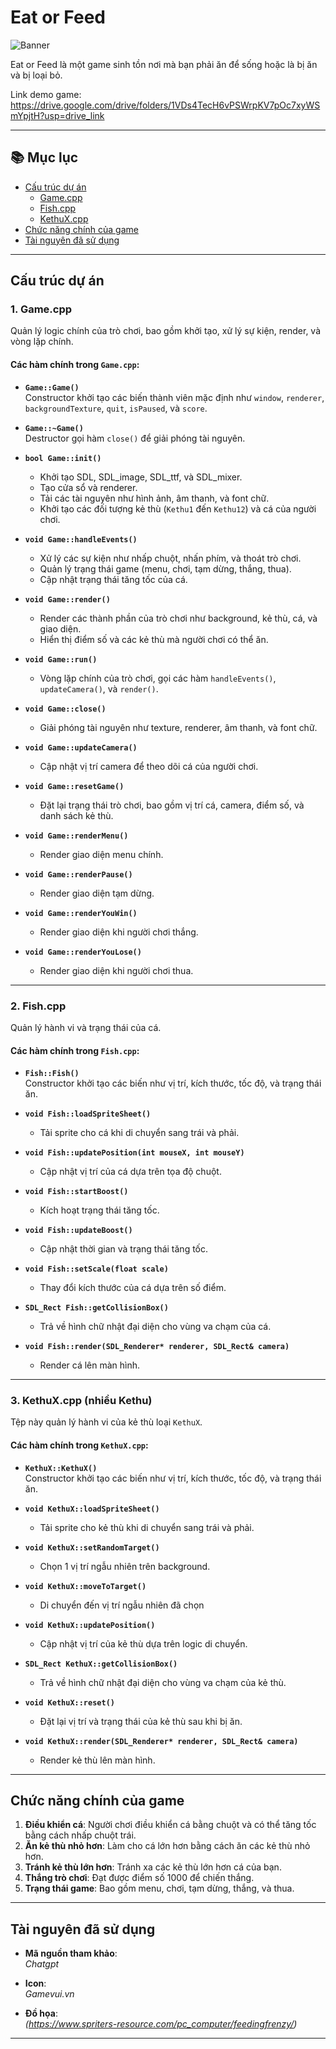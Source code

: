 # Eat or Feed
![Banner](https://scontent-hkg4-1.xx.fbcdn.net/v/t39.30808-6/493609300_1615695292412768_3105620646831643776_n.jpg?_nc_cat=100&ccb=1-7&_nc_sid=127cfc&_nc_eui2=AeF8hk86WgyH4RzwnlOw1-P3ZoYZcwnl28RmhhlzCeXbxNGKQpsmPlckPBYpzdSXcbRJZrzs6iJPk6oEeZSO8nz4&_nc_ohc=5-b9wP5uNY8Q7kNvwFKaKTF&_nc_oc=AdlneZRBHKzJiZo0h9KfxK6H7O8a0-9gXVZxF4CivxhZsrWufOcxRvFBi_txu-kbIDk&_nc_zt=23&_nc_ht=scontent-hkg4-1.xx&_nc_gid=ljvtTlbUcSLvBLC-Vk3SOg&oh=00_AfGsBKFKESas0Ya1zZNz2EeJOcCXbICKh-0DDG56BsULTQ&oe=68120975)

Eat or Feed là một game sinh tồn nơi mà bạn phải ăn để sống hoặc là bị ăn và bị loại bỏ.

Link demo game: https://drive.google.com/drive/folders/1VDs4TecH6vPSWrpKV7pOc7xyWSmYpjtH?usp=drive_link

---

## 📚 Mục lục

- [Cấu trúc dự án](#cấu-trúc-dự-án)
  - [Game.cpp](#1-gamecpp)
  - [Fish.cpp](#2-fishcpp)
  - [KethuX.cpp](#3-kethuXcpp)
- [Chức năng chính của game](#chức-năng-chính-của-game)
- [Tài nguyên đã sử dụng](#tài-nguyên-đã-sử-dụng)

---

## Cấu trúc dự án

### 1. **Game.cpp**
Quản lý logic chính của trò chơi, bao gồm khởi tạo, xử lý sự kiện, render, và vòng lặp chính.

#### **Các hàm chính trong `Game.cpp`:**

- **`Game::Game()`**  
  Constructor khởi tạo các biến thành viên mặc định như `window`, `renderer`, `backgroundTexture`, `quit`, `isPaused`, và `score`.

- **`Game::~Game()`**  
  Destructor gọi hàm `close()` để giải phóng tài nguyên.

- **`bool Game::init()`**  
  - Khởi tạo SDL, SDL_image, SDL_ttf, và SDL_mixer.  
  - Tạo cửa sổ và renderer.  
  - Tải các tài nguyên như hình ảnh, âm thanh, và font chữ.  
  - Khởi tạo các đối tượng kẻ thù (`Kethu1` đến `Kethu12`) và cá của người chơi.

- **`void Game::handleEvents()`**  
  - Xử lý các sự kiện như nhấp chuột, nhấn phím, và thoát trò chơi.  
  - Quản lý trạng thái game (menu, chơi, tạm dừng, thắng, thua).  
  - Cập nhật trạng thái tăng tốc của cá.

- **`void Game::render()`**  
  - Render các thành phần của trò chơi như background, kẻ thù, cá, và giao diện.  
  - Hiển thị điểm số và các kẻ thù mà người chơi có thể ăn.

- **`void Game::run()`**  
  - Vòng lặp chính của trò chơi, gọi các hàm `handleEvents()`, `updateCamera()`, và `render()`.

- **`void Game::close()`**  
  - Giải phóng tài nguyên như texture, renderer, âm thanh, và font chữ.

- **`void Game::updateCamera()`**  
  - Cập nhật vị trí camera để theo dõi cá của người chơi.

- **`void Game::resetGame()`**  
  - Đặt lại trạng thái trò chơi, bao gồm vị trí cá, camera, điểm số, và danh sách kẻ thù.

- **`void Game::renderMenu()`**  
  - Render giao diện menu chính.

- **`void Game::renderPause()`**  
  - Render giao diện tạm dừng.

- **`void Game::renderYouWin()`**  
  - Render giao diện khi người chơi thắng.

- **`void Game::renderYouLose()`**  
  - Render giao diện khi người chơi thua.

---

### 2. **Fish.cpp**
Quản lý hành vi và trạng thái của cá.

#### **Các hàm chính trong `Fish.cpp`:**

- **`Fish::Fish()`**  
  Constructor khởi tạo các biến như vị trí, kích thước, tốc độ, và trạng thái ăn.

- **`void Fish::loadSpriteSheet()`**  
  - Tải sprite cho cá khi di chuyển sang trái và phải.

- **`void Fish::updatePosition(int mouseX, int mouseY)`**  
  - Cập nhật vị trí của cá dựa trên tọa độ chuột.

- **`void Fish::startBoost()`**  
  - Kích hoạt trạng thái tăng tốc.

- **`void Fish::updateBoost()`**  
  - Cập nhật thời gian và trạng thái tăng tốc.

- **`void Fish::setScale(float scale)`**  
  - Thay đổi kích thước của cá dựa trên số điểm.

- **`SDL_Rect Fish::getCollisionBox()`**  
  - Trả về hình chữ nhật đại diện cho vùng va chạm của cá.

- **`void Fish::render(SDL_Renderer* renderer, SDL_Rect& camera)`**  
  - Render cá lên màn hình.

---

### 3. **KethuX.cpp (nhiều Kethu)**
Tệp này quản lý hành vi của kẻ thù loại `KethuX`.

#### **Các hàm chính trong `KethuX.cpp`:**

- **`KethuX::KethuX()`**  
  Constructor khởi tạo các biến như vị trí, kích thước, tốc độ, và trạng thái ăn.

- **`void KethuX::loadSpriteSheet()`**  
  - Tải sprite cho kẻ thù khi di chuyển sang trái và phải.

- **`void KethuX::setRandomTarget()`**  
  - Chọn 1 vị trí ngẫu nhiên trên background.
 
- **`void KethuX::moveToTarget()`**  
  - Di chuyển đến vị trí ngẫu nhiên đã chọn
 
- **`void KethuX::updatePosition()`**  
  - Cập nhật vị trí của kẻ thù dựa trên logic di chuyển.

- **`SDL_Rect KethuX::getCollisionBox()`**  
  - Trả về hình chữ nhật đại diện cho vùng va chạm của kẻ thù.

- **`void KethuX::reset()`**  
  - Đặt lại vị trí và trạng thái của kẻ thù sau khi bị ăn.

- **`void KethuX::render(SDL_Renderer* renderer, SDL_Rect& camera)`**  
  - Render kẻ thù lên màn hình.

---

## Chức năng chính của game

1. **Điều khiển cá**: Người chơi điều khiển cá bằng chuột và có thể tăng tốc bằng cách nhấp chuột trái.  
2. **Ăn kẻ thù nhỏ hơn**: Làm cho cá lớn hơn bằng cách ăn các kẻ thù nhỏ hơn.  
3. **Tránh kẻ thù lớn hơn**: Tránh xa các kẻ thù lớn hơn cá của bạn.  
4. **Thắng trò chơi**: Đạt được điểm số 1000 để chiến thắng.  
5. **Trạng thái game**: Bao gồm menu, chơi, tạm dừng, thắng, và thua.

---

## Tài nguyên đã sử dụng

- **Mã nguồn tham khảo**:  
  *Chatgpt*

- **Icon**:  
  *Gamevui.vn*

- **Đồ họa**:  
  *(https://www.spriters-resource.com/pc_computer/feedingfrenzy/)*

---
